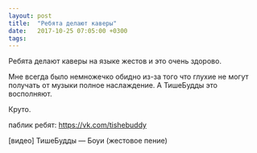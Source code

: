 ```yaml
---
layout: post
title:  "Ребята делают каверы"
date:   2017-10-25 07:05:00 +0300
tags:   
---
```


Ребята делают каверы на языке жестов и это очень здорово.

Мне всегда было немножечко обидно из-за того что глухие не могут получать от музыки полное наслаждение. А ТишеБудды это восполняют. 

<!--excerpt-->

Круто.

паблик ребят: https://vk.com/tishebuddy

[видео] ТишеБудды — Боуи (жестовое пение)
